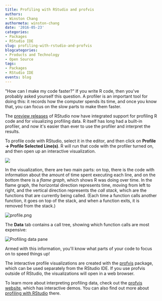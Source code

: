 ```yaml
---
title: Profiling with RStudio and profvis
authors: 
- Winston Chang
authormeta: winston-chang
date: '2016-05-23'
categories:
- Packages
- RStudio IDE
slug: profiling-with-rstudio-and-profvis
blogcategories:
- Products and Technology
- Open Source
tags:
- Packages
- RStudio IDE
events: blog
---
```



"How can I make my code faster?" If you write R code, then you've probably asked yourself this question. A profiler is an important tool for doing this: it records how the computer spends its time, and once you know that, you can focus on the slow parts to make them faster.

The [preview releases](https://www.rstudio.com/products/rstudio/download/preview/) of RStudio now have integrated support for profiling R code and for visualizing profiling data. R itself has long had a built-in profiler, and now it's easier than ever to use the profiler and interpret the results.

To profile code with RStudio, select it in the editor, and then click on **Profile -> Profile Selected Line(s)**. R will run that code with the profiler turned on, and then open up an interactive visualization.

![](https://rstudioblog.files.wordpress.com/2016/05/profile1.gif)

In the visualization, there are two main parts: on top, there is the code with information about the amount of time spent executing each line, and on the bottom there is a _flame graph_, which shows R was doing over time. In the flame graph, the horizontal direction represents time, moving from left to right, and the vertical direction represents the _call stack_, which are the functions that are currently being called. (Each time a function calls another function, it goes on top of the stack, and when a function exits, it is removed from the stack.)

![profile.png](https://rstudioblog.files.wordpress.com/2016/05/profile.png)

The **Data** tab contains a call tree, showing which function calls are most expensive:

![Profiling data pane](https://rstudioblog.files.wordpress.com/2016/05/data1.png)

Armed with this information, you'll know what parts of your code to focus on to speed things up!

The interactive profile visualizations are created with the [profvis](https://rstudio.github.io/profvis/) package, which can be used separately from the RStudio IDE. If you use profvis outside of RStudio, the visualizations will open in a web browser.

To learn more about interpreting profiling data, check out the [profvis website](https://rstudio.github.io/profvis/), which has interactive demos. You can also find out more about [profiling with RStudio](http://rstudio.github.io/profvis/rstudio.html) there.

